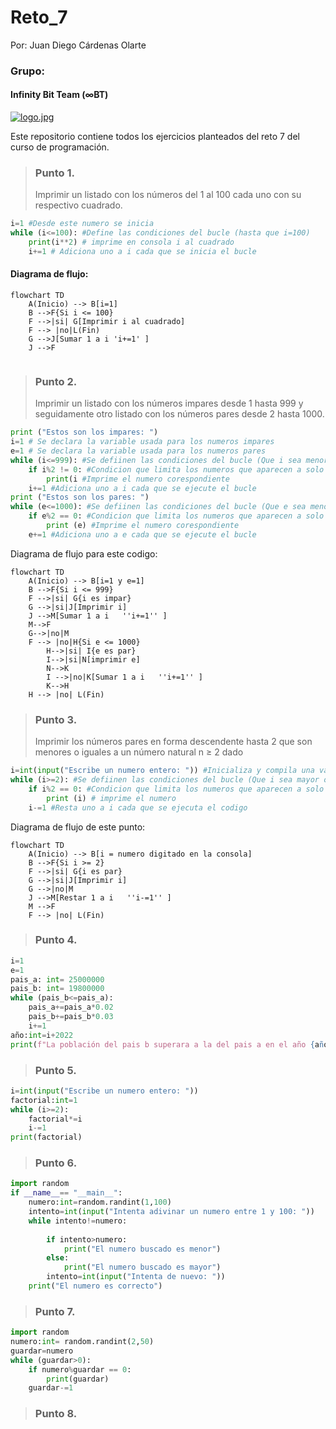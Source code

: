 # Reto_7
Por: Juan Diego Cárdenas Olarte
### Grupo: 
#### Infinity Bit Team (∞BT)

[![logo.jpg](https://i.postimg.cc/pdcVKPsT/logo.jpg)](https://postimg.cc/JyJWLCVV)

Este repositorio contiene todos los ejercicios planteados del reto 7 del curso de programación.

>### Punto 1.
>Imprimir un listado con los números del 1 al 100 cada uno con su respectivo cuadrado.
```python
i=1 #Desde este numero se inicia
while (i<=100): #Define las condiciones del bucle (hasta que i=100)
    print(i**2) # imprime en consola i al cuadrado
    i+=1 # Adiciona uno a i cada que se inicia el bucle
```
#### Diagrama de flujo:
```mermaid
flowchart TD
    A(Inicio) --> B[i=1]
    B -->F{Si i <= 100}
    F -->|si| G[Imprimir i al cuadrado]
    F --> |no|L(Fin)
    G -->J[Sumar 1 a i 'i+=1' ]
    J -->F
    
```
>### Punto 2.
>Imprimir un listado con los números impares desde 1 hasta 999 y seguidamente otro listado con los números pares desde 2 hasta 1000.

```python
print ("Estos son los impares: ") 
i=1 # Se declara la variable usada para los numeros impares
e=1 # Se declara la variable usada para los numeros pares
while (i<=999): #Se defiinen las condiciones del bucle (Que i sea menor o igual a 999)
    if i%2 != 0: #Condicion que limita los numeros que aparecen a solo los impares
        print(i #Imprime el numero corespondiente
    i+=1 #Adiciona uno a i cada que se ejecute el bucle
print ("Estos son los pares: ")
while (e<=1000): #Se defiinen las condiciones del bucle (Que e sea menor o igual a 1000)
    if e%2 == 0: #Condicion que limita los numeros que aparecen a solo los pares
        print (e) #Imprime el numero corespondiente
    e+=1 #Adiciona uno a e cada que se ejecute el bucle
```
Diagrama de flujo para este codigo:

```mermaid
flowchart TD
    A(Inicio) --> B[i=1 y e=1]
    B -->F{Si i <= 999}
    F -->|si| G{i es impar}
    G -->|si|J[Imprimir i]
    J -->M[Sumar 1 a i   ''i+=1'' ]
    M-->F
    G-->|no|M
    F --> |no|H{Si e <= 1000}
        H-->|si| I{e es par}
        I-->|si|N[imprimir e]
        N-->K
        I -->|no|K[Sumar 1 a i   ''i+=1'' ]
        K-->H
    H --> |no| L(Fin)
```

>### Punto 3.
>Imprimir los números pares en forma descendente hasta 2 que son menores o iguales a un número natural n ≥ 2 dado

```python
i=int(input("Escribe un numero entero: ")) #Inicializa y compila una variable "i" desde la consola
while (i>=2): #Se defiinen las condiciones del bucle (Que i sea mayor o igual a 2)
    if i%2 == 0: #Condicion que limita los numeros que aparecen a solo los pares
        print (i) # imprime el numero
    i-=1 #Resta uno a i cada que se ejecuta el codigo
```
Diagrama de flujo de este punto:

```mermaid
flowchart TD
    A(Inicio) --> B[i = numero digitado en la consola]
    B -->F{Si i >= 2}
    F -->|si| G{i es par}
    G -->|si|J[Imprimir i]
    G -->|no|M
    J -->M[Restar 1 a i   ''i-=1'' ]
    M -->F
    F --> |no| L(Fin)
```
>### Punto 4.

```python
i=1
e=1
pais_a: int= 25000000
pais_b: int= 19800000
while (pais_b<=pais_a):
    pais_a+=pais_a*0.02
    pais_b+=pais_b*0.03
    i+=1
año:int=i+2022
print(f"La población del pais b superara a la del pais a en el año {año}")
```

>### Punto 5.

```python
i=int(input("Escribe un numero entero: "))
factorial:int=1
while (i>=2):
    factorial*=i
    i-=1
print(factorial)

```

>### Punto 6.

```python
import random
if __name__== "__main__":
    numero:int=random.randint(1,100)
    intento=int(input("Intenta adivinar un numero entre 1 y 100: "))
    while intento!=numero:
    
        if intento>numero:
            print("El numero buscado es menor")
        else:
            print("El numero buscado es mayor")
        intento=int(input("Intenta de nuevo: "))
    print("El numero es correcto")
```

>### Punto 7.

```python
import random
numero:int= random.randint(2,50)
guardar=numero
while (guardar>0):
    if numero%guardar == 0:
        print(guardar)
    guardar-=1
```

>### Punto 8.

```python

```
